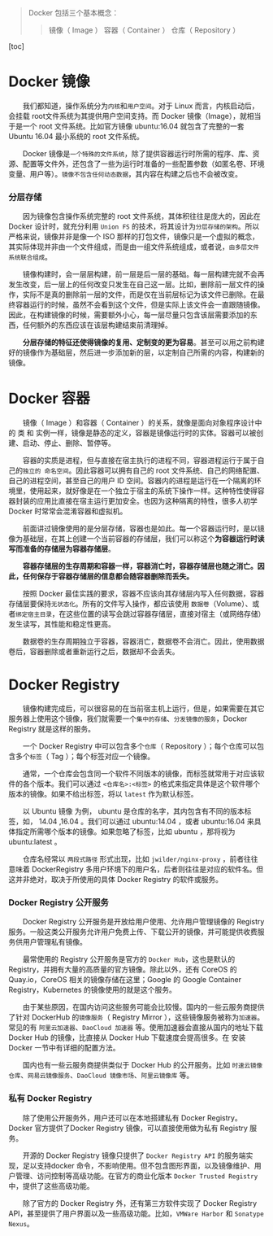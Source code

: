 > Docker 包括三个基本概念：
>> 镜像（ Image ）
>> 容器（ Container ）
>> 仓库（ Repository ）

[toc]

# Docker 镜像

&emsp;&emsp;我们都知道，操作系统分为`内核`和`用户空间`。对于 Linux 而言，内核启动后，会挂载 root文件系统为其提供用户空间支持。而 Docker 镜像（Image），就相当于是一个 root 文件系统。比如官方镜像 ubuntu:16.04 就包含了完整的一套 Ubuntu 16.04 最小系统的 root 文件系统。

&emsp;&emsp;Docker 镜像是`一个特殊的文件系统`，除了提供容器运行时所需的程序、库、资源、配置等文件外，还包含了一些为运行时准备的一些配置参数（如匿名卷、环境变量、用户等）。`镜像不包含任何动态数据`，其内容在构建之后也不会被改变。

### 分层存储

&emsp;&emsp;因为镜像包含操作系统完整的 root 文件系统，其体积往往是庞大的，因此在 Docker 设计时，就充分利用 `Union FS` 的技术，将其设计为`分层存储的架构`。所以严格来说，镜像并非是像一个 ISO 那样的打包文件，镜像只是一个虚拟的概念，其实际体现并非由一个文件组成，而是由一组文件系统组成，或者说，`由多层文件系统联合组成`。

&emsp;&emsp;镜像构建时，会一层层构建，前一层是后一层的基础。每一层构建完就不会再发生改变，后一层上的任何改变只发生在自己这一层。比如，删除前一层文件的操作，实际不是真的删除前一层的文件，而是仅在当前层标记为该文件已删除。在最终容器运行的时候，虽然不会看到这个文件，但是实际上该文件会一直跟随镜像。因此，在构建镜像的时候，需要额外小心，每一层尽量只包含该层需要添加的东西，任何额外的东西应该在该层构建结束前清理掉。

&emsp;&emsp;**分层存储的特征还使得镜像的复用、定制变的更为容易**。甚至可以用之前构建好的镜像作为基础层，然后进一步添加新的层，以定制自己所需的内容，构建新的镜像。

# Docker 容器

&emsp;&emsp;镜像（ Image ）和容器（ Container ）的关系，就像是面向对象程序设计中的 类 和 实例一样，镜像是静态的定义，容器是镜像运行时的实体。容器可以被创建、启动、停止、删除、暂停等。

&emsp;&emsp;容器的实质是进程，但与直接在宿主执行的进程不同，容器进程运行于属于自己的`独立的 命名空间`。因此容器可以拥有自己的 root 文件系统、自己的网络配置、自己的进程空间，甚至自己的用户 ID 空间。容器内的进程是运行在一个隔离的环境里，使用起来，就好像是在一个独立于宿主的系统下操作一样。这种特性使得容器封装的应用比直接在宿主运行更加安全。也因为这种隔离的特性，很多人初学 Docker 时常常会混淆容器和虚拟机。

&emsp;&emsp;前面讲过镜像使用的是分层存储，容器也是如此。每一个容器运行时，是以镜像为基础层，在其上创建一个当前容器的存储层，我们可以称这个**为容器运行时读写而准备的存储层为容器存储层**。

&emsp;&emsp;**容器存储层的生存周期和容器一样，容器消亡时，容器存储层也随之消亡。因此，任何保存于容器存储层的信息都会随容器删除而丢失。**

&emsp;&emsp;按照 Docker 最佳实践的要求，容器不应该向其存储层内写入任何数据，容器存储层要保持`无状态化`。所有的文件写入操作，都应该使用 `数据卷`（Volume）、或者`绑定宿主目录`，在这些位置的读写会跳过容器存储层，直接对宿主（或网络存储）发生读写，其性能和稳定性更高。

&emsp;&emsp;数据卷的生存周期独立于容器，容器消亡，数据卷不会消亡。因此，使用数据卷后，容器删除或者重新运行之后，数据却不会丢失。

# Docker Registry

&emsp;&emsp;镜像构建完成后，可以很容易的在当前宿主机上运行，但是，如果需要在其它服务器上使用这个镜像，我们就需要一个`集中的存储`、`分发镜像的服务`，Docker Registry 就是这样的服务。

&emsp;&emsp;一个 Docker Registry 中可以包含多个`仓库`（ Repository ）；每个仓库可以包含多个`标签`（ Tag ）；每个标签对应一个镜像。

&emsp;&emsp;通常，一个仓库会包含同一个软件不同版本的镜像，而标签就常用于对应该软件的各个版本。我们可以通过 `<仓库名>:<标签>` 的格式来指定具体是这个软件哪个版本的镜像。如果不给出标签，将以 `latest` 作为默认标签。

&emsp;&emsp;以 Ubuntu 镜像 为例， ubuntu 是仓库的名字，其内包含有不同的版本标签，如， 14.04 ,16.04 。我们可以通过 ubuntu:14.04 ，或者 ubuntu:16.04 来具体指定所需哪个版本的镜像。如果忽略了标签，比如 ubuntu ，那将视为 ubuntu:latest 。

&emsp;&emsp;仓库名经常以 `两段式路径` 形式出现，比如 `jwilder/nginx-proxy` ，前者往往意味着 DockerRegistry 多用户环境下的用户名，后者则往往是对应的软件名。但这并非绝对，取决于所使用的具体 Docker Registry 的软件或服务。

### Docker Registry 公开服务

&emsp;&emsp;Docker Registry 公开服务是开放给用户使用、允许用户管理镜像的 Registry 服务。一般这类公开服务允许用户免费上传、下载公开的镜像，并可能提供收费服务供用户管理私有镜像。

&emsp;&emsp;最常使用的 Registry 公开服务是官方的 `Docker Hub`，这也是默认的 Registry，并拥有大量的高质量的官方镜像。除此以外，还有 CoreOS 的 Quay.io，CoreOS 相关的镜像存储在这里；Google 的 Google Container Registry，Kubernetes 的镜像使用的就是这个服务。

&emsp;&emsp;由于某些原因，在国内访问这些服务可能会比较慢。国内的一些云服务商提供了针对 DockerHub 的`镜像服务`（ Registry Mirror ），这些镜像服务被称为`加速器`。常见的有 `阿里云加速器`、`DaoCloud 加速器` 等。使用加速器会直接从国内的地址下载 Docker Hub 的镜像，比直接从 Docker Hub 下载速度会提高很多。在 安装 Docker 一节中有详细的配置方法。

&emsp;&emsp;国内也有一些云服务商提供类似于 Docker Hub 的公开服务。比如 `时速云镜像仓库`、`网易云镜像服务`、`DaoCloud 镜像市场`、`阿里云镜像库` 等。

### 私有 Docker Registry

&emsp;&emsp;除了使用公开服务外，用户还可以在本地搭建私有 Docker Registry。Docker 官方提供了Docker Registry 镜像，可以直接使用做为私有 Registry 服务。

&emsp;&emsp;开源的 Docker Registry 镜像只提供了 `Docker Registry API` 的服务端实现，足以支持docker 命令，不影响使用。但不包含图形界面，以及镜像维护、用户管理、访问控制等高级功能。在官方的商业化版本 `Docker Trusted Registry` 中，提供了这些高级功能。

&emsp;&emsp;除了官方的 Docker Registry 外，还有第三方软件实现了 Docker Registry API，甚至提供了用户界面以及一些高级功能。比如，`VMWare Harbor` 和 `Sonatype Nexus`。

